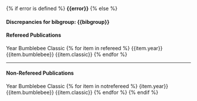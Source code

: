 {% if error is defined %}
**{{error}}**
{% else %}
#### Discrepancies for bibgroup: {{bibgroup}}
#### Refereed Publications
Year Bumblebee Classic
{% for item in refereed %}
{{item.year}} {{item.bumblebee}} {{item.classic}}
{% endfor %}

----

#### Non-Refereed Publications
Year Bumblebee Classic
{% for item in notrefereed %}
{item.year}} {{item.bumblebee}} {{item.classic}}
{% endfor %}
{% endif %}
